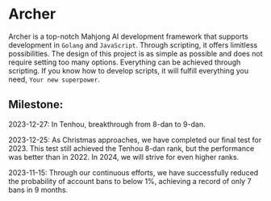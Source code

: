 # Archer
Archer is a top-notch Mahjong AI development framework that supports development in `Golang` and `JavaScript`. Through scripting, it offers limitless possibilities. The design of this project is as simple as possible and does not require setting too many options. Everything can be achieved through scripting. If you know how to develop scripts, it will fulfill everything you need, `Your new superpower`.

## Milestone:

2023-12-27: In Tenhou, breakthrough from 8-dan to 9-dan.

2023-12-25: As Christmas approaches, we have completed our final test for 2023. This test still achieved the Tenhou 8-dan rank, but the performance was better than in 2022. In 2024, we will strive for even higher ranks.

2023-11-15: Through our continuous efforts, we have successfully reduced the probability of account bans to below 1%, achieving a record of only 7 bans in 9 months.
